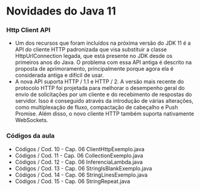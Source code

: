 # Novidades do Java 11

### Http Client API

- Um dos recursos que foram incluídos na próxima versão do JDK 11 é a API do cliente HTTP padronizada que visa substituir a classe HttpUrlConnection legada, que está presente no JDK desde os primeiros anos do Java. O problema com essa API antiga é descrito na proposta de aprimoramento, principalmente porque agora ela é considerada antiga e difícil de usar.
- A nova API suporta HTTP / 1.1 e HTTP / 2. A versão mais recente do protocolo HTTP foi projetada para melhorar o desempenho geral do envio de solicitações por um cliente e do recebimento de respostas do servidor. Isso é conseguido através da introdução de várias alterações, como multiplexação de fluxo, compactação de cabeçalho e Push Promise. Além disso, o novo cliente HTTP também suporta nativamente WebSockets.

### Códigos da aula

- Códigos / Cod. 10 - Cap. 06 ClientHttpExemplo.java
- Códigos / Cod. 11 - Cap. 06 CollectionExemplo.java
- Códigos / Cod. 12 - Cap. 06 InferenciaLambda.java
- Códigos / Cod. 13 - Cap. 06 StringIsBlankExemplo.java
- Códigos / Cod. 14 - Cap. 06 StringLinesExemplo.java
- Códigos / Cod. 15 - Cap. 06 StringRepeat.java
